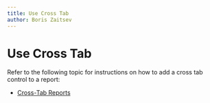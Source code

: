 ```yaml
---
title: Use Cross Tab
author: Boris Zaitsev
---
```

# Use Cross Tab

Refer to the following topic for instructions on how to add a cross tab control to a report:

* [Cross-Tab Reports](../create-reports/cross-tab-reports.md)